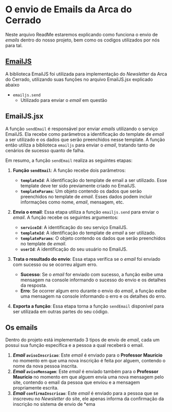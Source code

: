 # O envio de Emails da Arca do Cerrado

Neste arquivo ReadMe estaremos explicando como funciona o envio de *emails* dentro do nosso projeto, bem como os codigos utilizados por nós para tal.


## [EmailJS]((https://www.emailjs.com/))

 A biblioteca EmailJS foi utilizada para implementação do *Newsletter* da Arca do Cerrado, utilizando suas funções no arquivo EmailJS.jsx explicado abaixo
 * `emailjs.send`
    * Utilizado para enviar o *email* em questão

## EmailJS.jsx

A função `sendEmail` é responsável por enviar *emails* utilizando o serviço EmailJS. Ela recebe como parâmetros a identificação do template de *email* a ser utilizado e os dados que serão preenchidos nesse template. A função então utiliza a biblioteca `emailjs` para enviar o *email*, tratando tanto de cenários de sucesso quanto de falha.

Em resumo, a função `sendEmail` realiza as seguintes etapas:
    
1.  **Função `sendEmail`**: A função recebe dois parâmetros:
    
    -   **`templateId`**: A identificação do template de email a ser utilizado. Esse template deve ter sido previamente criado no EmailJS.
    -   **`templateParams`**: Um objeto contendo os dados que serão preenchidos no template de *email*. Esses dados podem incluir informações como nome, *email*, mensagem, etc.
2.  **Envia o email**: Essa etapa utiliza a função `emailjs.send` para enviar o *email*. A função recebe os seguintes argumentos:
    
    -   **`serviceId`**: A identificação do seu serviço EmailJS.
    -   **`templateId`**: A identificação do template de *email* a ser utilizado.
    -   **`templateParams`**: O objeto contendo os dados que serão preenchidos no template de *email*.
    -   **`userId`**: A identificação do seu usuário no EmailJS.
3.  **Trata o resultado do envio**: Essa etapa verifica se o *email* foi enviado com sucesso ou se ocorreu algum erro.
    
    -   **Sucesso**: Se o *email* for enviado com sucesso, a função exibe uma mensagem na console informando o sucesso do envio e os detalhes da resposta.
    -   **Erro**: Se ocorrer algum erro durante o envio do *email*, a função exibe uma mensagem na console informando o erro e os detalhes do erro.
4.  **Exporta a função**: Essa etapa torna a função `sendEmail` disponível para ser utilizada em outras partes do seu código.
    
    
## Os emails
Dentro do projeto está implementado 3 tipos de envio de *email*, cada um possui sua função específica e a pessoa a qual receberá o email.
1.  ***Email*  `avisoInscricao`**: Este *email* é enviado para o **Professor Maurício** no momento em que uma nova inscrição é feita por alguem, contendo o nome da nova pessoa inscrita.
2. ***Email* `avisoMensagem`**:  Este *email* é enviado também para o **Professor Maurício** no momento em que alguem envia uma nova mensagem pelo site, contendo o email da pessoa que enviou e a mensagem propriamente escrita.
3. ***Email* `confirmaInscricao`**: Este *email* é enviado para a pessoa que se inscreveu no *Newsletter* do site, ele apenas informa da confirmação da inscrição no sistema de envio de *ema
